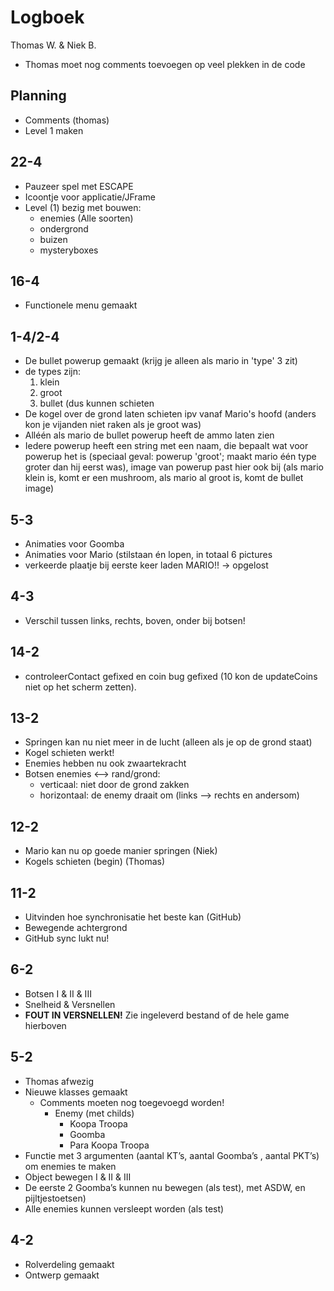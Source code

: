 # Logboek
Thomas W. & Niek B.

- Thomas moet nog comments toevoegen op veel plekken in de code

## Planning
- Comments (thomas)
- Level 1 maken
 
## 22-4
- Pauzeer spel met ESCAPE
- Icoontje voor applicatie/JFrame
- Level (1) bezig met bouwen:
	- enemies (Alle soorten)
	- ondergrond
	- buizen
	- mysteryboxes

## 16-4
- Functionele menu gemaakt

## 1-4/2-4
- De bullet powerup gemaakt (krijg je alleen als mario in 'type' 3 zit)
- de types zijn:
	1. klein
	2. groot
	3. bullet (dus kunnen schieten
- De kogel over de grond laten schieten ipv vanaf Mario's hoofd (anders kon je vijanden niet raken als je groot was)
- Alléén als mario de bullet powerup heeft de ammo laten zien
- Iedere powerup heeft een string met een naam, die bepaalt wat voor powerup het is (speciaal geval: powerup 'groot'; maakt mario één type groter dan hij eerst was), image van powerup past hier ook bij (als mario klein is, komt er een mushroom, als mario al groot is, komt de bullet image)

## 5-3
- Animaties voor Goomba
- Animaties voor Mario (stilstaan én lopen, in totaal 6 pictures
- verkeerde plaatje bij eerste keer laden MARIO!! -> opgelost

## 4-3
- Verschil tussen links, rechts, boven, onder bij botsen!

## 14-2
- controleerContact gefixed en coin bug gefixed (10 kon de updateCoins niet op het scherm zetten).

## 13-2
- Springen kan nu niet meer in de lucht (alleen als je op de grond staat)
- Kogel schieten werkt!
- Enemies hebben nu ook zwaartekracht
- Botsen enemies <--> rand/grond:
	- verticaal: niet door de grond zakken
	- horizontaal: de enemy draait om (links --> rechts en andersom)

## 12-2
- Mario kan nu op goede manier springen (Niek)
- Kogels schieten (begin) (Thomas)

## 11-2
- Uitvinden hoe synchronisatie het beste kan (GitHub)
- Bewegende achtergrond
- GitHub sync lukt nu!

## 6-2
- Botsen I & II & III
- Snelheid & Versnellen
- **FOUT IN VERSNELLEN!** Zie ingeleverd bestand of de hele game hierboven

## 5-2
- Thomas afwezig
- Nieuwe klasses gemaakt
	- Comments moeten nog toegevoegd worden!
		- Enemy (met childs)
			- Koopa Troopa
			- Goomba
			- Para Koopa Troopa
- Functie met 3 argumenten (aantal KT’s, aantal Goomba’s , aantal PKT’s) om enemies te maken
- Object bewegen I & II & III
- De eerste 2 Goomba’s kunnen nu bewegen (als test), met ASDW, en pijltjestoetsen)
- Alle enemies kunnen versleept worden (als test)

## 4-2
- Rolverdeling gemaakt
- Ontwerp gemaakt


